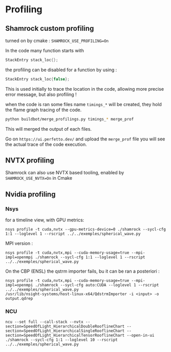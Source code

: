 # Profiling

## Shamrock custom profiling

turned on by cmake : `SHAMROCK_USE_PROFILING=On`

In the code many function starts with 

```c++
StackEntry stack_loc{};
```
the profiling can be disabled for a function by using :
```c++
StackEntry stack_loc{false};
```

This is used initially to trace the location in the code, allowing more precise error message, but also profiling !

when the code is ran some files name `timings_*` will be created, they hold the flame graph tracing of the code.

```bash
python buildbot/merge_profilings.py timings_* merge_prof                          
```

This will merged the output of each files.

Go on `https://ui.perfetto.dev/` and upload the `merge_prof` file you will see the actual trace of the code execution.

## NVTX profiling

Shamrock can also use NVTX based tooling, enabled by `SHAMROCK_USE_NVTX=On` in Cmake

## Nvidia profiling

### Nsys

for a timeline view, with GPU metrics:

```
nsys profile -t cuda,nvtx --gpu-metrics-device=0 ./shamrock --sycl-cfg 1:1 --loglevel 1 --rscript ../../exemples/spherical_wave.py
```

MPI version : 
```
nsys profile -t cuda,nvtx,mpi --cuda-memory-usage=true --mpi-impl=openmpi ./shamrock --sycl-cfg 1:1 --loglevel 1 --rscript ../../exemples/spherical_wave.py
```

On the CBP (ENSL) the qstrm importer fails, bu it can be ran a posteriori :
```
nsys profile -t cuda,nvtx,mpi --cuda-memory-usage=true --mpi-impl=openmpi ./shamrock --sycl-cfg auto:CUDA --loglevel 1 --rscript ../../exemples/spherical_wave.py
/usr/lib/nsight-systems/host-linux-x64/QdstrmImporter -i <input> -o output.qdrep
```

### NCU

```
ncu --set full --call-stack --nvtx --section=SpeedOfLight_HierarchicalDoubleRooflineChart --section=SpeedOfLight_HierarchicalSingleRooflineChart --section=SpeedOfLight_HierarchicalTensorRooflineChart --open-in-ui ./shamrock --sycl-cfg 1:1 --loglevel 10 --rscript ../../exemples/spherical_wave.py
```